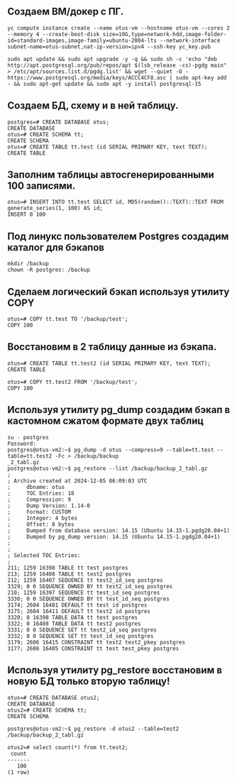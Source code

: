 ## Создаем ВМ/докер c ПГ.
```
yc compute instance create --name otus-vm --hostname otus-vm --cores 2 --memory 4 --create-boot-disk size=10G,type=network-hdd,image-folder-id=standard-images,image-family=ubuntu-2004-lts --network-interface subnet-name=otus-subnet,nat-ip-version=ipv4 --ssh-key yc_key.pub

sudo apt update && sudo apt upgrade -y -q && sudo sh -c 'echo "deb http://apt.postgresql.org/pub/repos/apt $(lsb_release -cs)-pgdg main" > /etc/apt/sources.list.d/pgdg.list' && wget --quiet -O - https://www.postgresql.org/media/keys/ACCC4CF8.asc | sudo apt-key add - && sudo apt-get update && sudo apt -y install postgresql-15

```
## Создаем БД, схему и в ней таблицу.
```
postgres=# CREATE DATABASE otus;
CREATE DATABASE
otus=# CREATE SCHEMA tt;
CREATE SCHEMA
otus=# CREATE TABLE tt.test (id SERIAL PRIMARY KEY, text TEXT);
CREATE TABLE
```
## Заполним таблицы автосгенерированными 100 записями.
```
otus=# INSERT INTO tt.test SELECT id, MD5(random()::TEXT)::TEXT FROM generate_series(1, 100) AS id;
INSERT 0 100
```
## Под линукс пользователем Postgres создадим каталог для бэкапов
```
mkdir /backup
chown -R postgres: /backup
```
## Сделаем логический бэкап используя утилиту COPY
```
otus=# COPY tt.test TO '/backup/test';
COPY 100
```
## Восстановим в 2 таблицу данные из бэкапа.
```
otus=# CREATE TABLE tt.test2 (id SERIAL PRIMARY KEY, text TEXT);
CREATE TABLE

otus=# COPY tt.test2 FROM '/backup/test';
COPY 100

```
## Используя утилиту pg_dump создадим бэкап в кастомном сжатом формате двух таблиц
```
su - postgres
Password:
postgres@otus-vm2:~$ pg_dump -d otus --compress=9 --table=tt.test --table=tt.test2 -Fc > /backup/backup
_2_tabl.gz
postgres@otus-vm2:~$ pg_restore --list /backup/backup_2_tabl.gz
;
; Archive created at 2024-12-05 06:09:03 UTC
;     dbname: otus
;     TOC Entries: 18
;     Compression: 9
;     Dump Version: 1.14-0
;     Format: CUSTOM
;     Integer: 4 bytes
;     Offset: 8 bytes
;     Dumped from database version: 14.15 (Ubuntu 14.15-1.pgdg20.04+1)
;     Dumped by pg_dump version: 14.15 (Ubuntu 14.15-1.pgdg20.04+1)
;
;
; Selected TOC Entries:
;
211; 1259 16398 TABLE tt test postgres
213; 1259 16408 TABLE tt test2 postgres
212; 1259 16407 SEQUENCE tt test2_id_seq postgres
3329; 0 0 SEQUENCE OWNED BY tt test2_id_seq postgres
210; 1259 16397 SEQUENCE tt test_id_seq postgres
3330; 0 0 SEQUENCE OWNED BY tt test_id_seq postgres
3174; 2604 16401 DEFAULT tt test id postgres
3175; 2604 16411 DEFAULT tt test2 id postgres
3320; 0 16398 TABLE DATA tt test postgres
3322; 0 16408 TABLE DATA tt test2 postgres
3331; 0 0 SEQUENCE SET tt test2_id_seq postgres
3332; 0 0 SEQUENCE SET tt test_id_seq postgres
3179; 2606 16415 CONSTRAINT tt test2 test2_pkey postgres
3177; 2606 16405 CONSTRAINT tt test test_pkey postgres
```
## Используя утилиту pg_restore восстановим в новую БД только вторую таблицу!
```
otus=# CREATE DATABASE otus2;
CREATE DATABASE
otus2=# CREATE SCHEMA tt;
CREATE SCHEMA

postgres@otus-vm2:~$ pg_restore -d otus2 --table=test2 /backup/backup_2_tabl.gz

otus2=# select count(*) from tt.test2;
 count
-------
   100
(1 row)
```